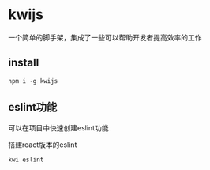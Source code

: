 # kwijs
一个简单的脚手架，集成了一些可以帮助开发者提高效率的工作

## install

```
npm i -g kwijs
```


## eslint功能

可以在项目中快速创建eslint功能


搭建react版本的eslint

```
kwi eslint
```
